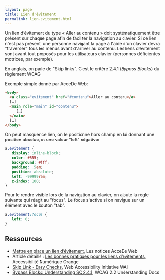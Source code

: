 ```yaml
---
layout: page
title: Lien d'évitement
permalink: lien-evitement.html
---
```


Un lien d’évitement du type « Aller au contenu » doit systématiquement être présent sur chaque page afin de faciliter la navigation au clavier. Si ce lien n'est pas présent, une personne navigant la page à l'aide d'un clavier devra "traverser" tous les menus avant d'arriver au contenu. Les liens d’évitement sont avant tout proposés pour les utilisateurs clavier (personnes déficientes motrices, par exemple).

En anglais, on parle de "Skip links". C'est le critère 2.4.1 (*Bypass Blocks*) du règlement WCAG.

Exemple simple donné par AcceDe Web:

```html
<body>
  <a class="evitement" href="#contenu">Aller au contenu</a>
  […]
  <main role="main" id="contenu">
     […]
  </main>
  […]
</body>
```

On peut masquer ce lien, on le positionne hors champ en lui donnant une position absolue, et une valeur "left" négative:

```css
a.evitement {
   display: inline-block;
   color: #555;
   background: #fff;
   padding: .5em;
   position: absolute;
   left: -99999rem;
   z-index: 100;
}
```

Pour le rendre visible lors de la navigation au clavier, on ajoute la règle suivante qui réagit au "focus". Le focus s'active si on navigue sur un élément avec le bouton "tab".

```css
a.evitement:focus {
   left: 0;
}
```

## Ressources

* [Mettre en place un lien d’évitement](https://www.accede-web.com/notices/html-et-css/navigation-au-clavier/mettre-en-place-un-lien-devitement/), Les notices AcceDe Web
* Article détaillé : [Les bonnes pratiques pour les liens d’évitements](https://a11y-guidelines.orange.com/fr/articles/liens-evitement/), Accessibilité Numérique Orange
* [Skip Link - Easy Checks](https://www.w3.org/WAI/test-evaluate/easy-checks/skip-link/), Web Accessibility
Initiative WAI
* [Bypass Blocks: Understanding SC 2.4.1](https://www.w3.org/WAI/WCAG22/Understanding/bypass-blocks.html), WCAG 2.2 Understanding Docs
